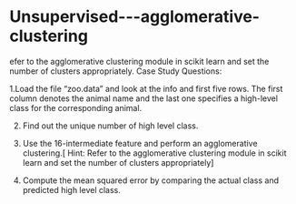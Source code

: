 # Unsupervised---agglomerative-clustering
efer to the agglomerative clustering module in scikit learn and set the number of clusters appropriately.
Case Study
Questions:


1.Load the file “zoo.data” and look at the info and first five rows. The first column denotes the animal name and the last one specifies a high-level class for the corresponding animal.

2. Find out the unique number of high level class.

3. Use the 16-intermediate feature and perform an agglomerative clustering.[ Hint: Refer to the agglomerative clustering module in scikit learn and set the number of clusters appropriately]

4. Compute the mean squared error by comparing the actual class and predicted high level class.
